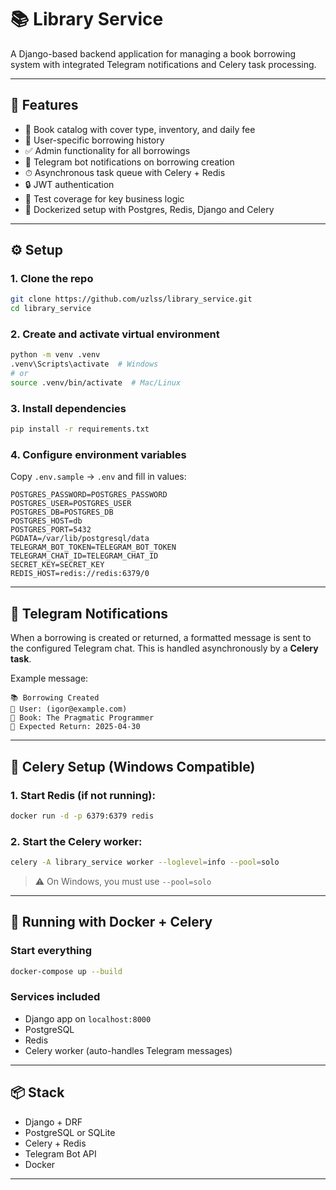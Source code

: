 # 📚 Library Service

A Django-based backend application for managing a book borrowing system with integrated Telegram notifications and Celery task processing.

---

## 🚀 Features

- 📖 Book catalog with cover type, inventory, and daily fee
- 👤 User-specific borrowing history
- ✅ Admin functionality for all borrowings
- 🔔 Telegram bot notifications on borrowing creation
- ⏱ Asynchronous task queue with Celery + Redis
- 🔒 JWT authentication
- 🧪 Test coverage for key business logic
- 🐳 Dockerized setup with Postgres, Redis, Django and Celery

---

## ⚙️ Setup

### 1. Clone the repo

```sh
git clone https://github.com/uzlss/library_service.git
cd library_service
```

### 2. Create and activate virtual environment

```sh
python -m venv .venv
.venv\Scripts\activate  # Windows
# or
source .venv/bin/activate  # Mac/Linux
```

### 3. Install dependencies

```sh
pip install -r requirements.txt
```

### 4. Configure environment variables

Copy `.env.sample` → `.env` and fill in values:

```env
POSTGRES_PASSWORD=POSTGRES_PASSWORD
POSTGRES_USER=POSTGRES_USER
POSTGRES_DB=POSTGRES_DB
POSTGRES_HOST=db
POSTGRES_PORT=5432
PGDATA=/var/lib/postgresql/data
TELEGRAM_BOT_TOKEN=TELEGRAM_BOT_TOKEN
TELEGRAM_CHAT_ID=TELEGRAM_CHAT_ID
SECRET_KEY=SECRET_KEY
REDIS_HOST=redis://redis:6379/0
```

---
## 🔔 Telegram Notifications

When a borrowing is created or returned, a formatted message is sent to the configured Telegram chat. This is handled asynchronously by a **Celery task**.

Example message:

```
📚 Borrowing Created
👤 User: (igor@example.com)
📖 Book: The Pragmatic Programmer
📅 Expected Return: 2025-04-30
```
---

## 🧵 Celery Setup (Windows Compatible)

### 1. Start Redis (if not running):

```sh
docker run -d -p 6379:6379 redis
```

### 2. Start the Celery worker:

```sh
celery -A library_service worker --loglevel=info --pool=solo
```

> ⚠️ On Windows, you must use `--pool=solo`

---

## 🧵 Running with Docker + Celery

### Start everything

```bash
docker-compose up --build
```

### Services included

- Django app on `localhost:8000`
- PostgreSQL
- Redis
- Celery worker (auto-handles Telegram messages)

---
## 📦 Stack

- Django + DRF
- PostgreSQL or SQLite
- Celery + Redis
- Telegram Bot API
- Docker

---